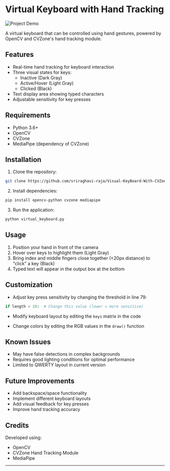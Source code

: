 # Virtual Keyboard with Hand Tracking

![Project Demo](demo.gif) <!-- Add a demo gif if available -->

A virtual keyboard that can be controlled using hand gestures, powered by OpenCV and CVZone's hand tracking module.

## Features

- Real-time hand tracking for keyboard interaction
- Three visual states for keys:
  - Inactive (Dark Gray)
  - Active/Hover (Light Gray)
  - Clicked (Black)
- Text display area showing typed characters
- Adjustable sensitivity for key presses

## Requirements

- Python 3.6+
- OpenCV
- CVZone
- MediaPipe (dependency of CVZone)

## Installation

1. Clone the repository:
```bash
git clone https://github.com/sriraghavi-raja/Visual-KeyBoard-With-CVZone.git
```
2. Install dependencies:
```bash
pip install opencv-python cvzone mediapipe
```

3. Run the application:
```bash
python virtual_keyboard.py
```

## Usage

1. Position your hand in front of the camera
2. Hover over keys to highlight them (Light Gray)
3. Bring index and middle fingers close together (<20px distance) to "click" a key (Black)
4. Typed text will appear in the output box at the bottom

## Customization

- Adjust key press sensitivity by changing the threshold in line 79:
```python
if length < 20:  # Change this value (lower = more sensitive)
```

- Modify keyboard layout by editing the `keys` matrix in the code

- Change colors by editing the RGB values in the `draw()` function

## Known Issues

- May have false detections in complex backgrounds
- Requires good lighting conditions for optimal performance
- Limited to QWERTY layout in current version

## Future Improvements

- Add backspace/space functionality
- Implement different keyboard layouts
- Add visual feedback for key presses
- Improve hand tracking accuracy

## Credits

Developed using:
- OpenCV
- CVZone Hand Tracking Module
- MediaPipe

---
